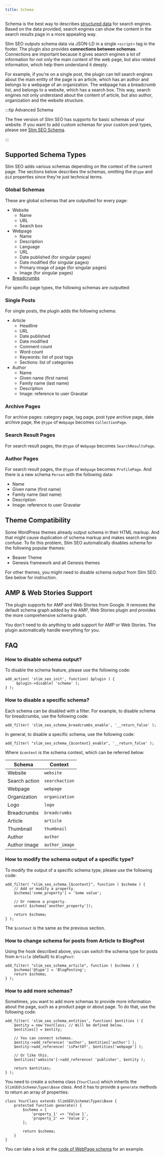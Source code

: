 ```yaml
---
title: Schema
---
```


Schema is the best way to describes [structured data](https://wpslimseo.com/structured-data/) for search engines. Based on the data provided, search engines can show the content in the search results page in a more appealing way.

Slim SEO outputs schema data via JSON-LD in a single `<script>` tag in the footer. The plugin also provides **connections between schemas**. Connections are important because it gives search engines a lot of information for not only the main content of the web page, but also related information, which help them understand it deeply.

For example, if you're on a single post, the plugin can tell search engines about the main entity of the page is an article, which has an author and belongs to a webpage of an organization. The webpage has a breadcrumb list, and belongs to a website, which has a search box. This way, search engines not only understand about the content of article, but also author, organization and the website structure.

:::tip Advanced Schema

The free version of Slim SEO has supports for basic schemas of your website. If you want to add custom schemas for your custom post types, please see [Slim SEO Schema](https://wpslimseo.com/products/slim-seo-schema/).

:::

## Supported Schema Types

Slim SEO adds various schemas depending on the context of the current page. The sections below describes the schemas, omitting the `@type` and `@id` properties since they're just technical terms.

### Global Schemas

These are global schemas that are outputted for every page:

- Website
    - Name
    - URL
    - Search box
- Webpage
    - Name
    - Description
    - Language
    - URL
    - Date published (for singular pages)
    - Date modified (for singular pages)
    - Primary image of page (for singular pages)
    - Image (for singular pages)
- [Breadcrumbs](/slim-seo/breadcrumbs/)

For specific page types, the following schemas are outputted:

### Single Posts

For single posts, the plugin adds the following schema:

- Article
    - Headline
    - URL
    - Date published
    - Date modified
    - Comment count
    - Word count
    - Keywords: list of post tags
    - Sections: list of categories
- Author
    - Name
    - Given name (first name)
    - Family name (last name)
    - Description
    - Image: reference to user Gravatar

### Archive Pages

For archive pages: category page, tag page, post type archive page, date archive page, the `@type` of `Webpage` becomes `CollectionPage`.

### Search Result Pages

For search result pages, the `@type` of `Webpage` becomes `SearchResultsPage`.

### Author Pages

For search result pages, the `@type` of `Webpage` becomes `ProfilePage`. And there is a new schema `Person` with the following data:

- Name
- Given name (first name)
- Family name (last name)
- Description
- Image: reference to user Gravatar

## Theme Compatibility

Some WordPress themes already output schema in their HTML markup. And that might cause duplication of schema markup and makes search engines confuse. To fix this problem, Slim SEO automatically disables schema for the following popular themes:

- Beaver Theme
- Genesis framework and all Genesis themes

For other themes, you might need to disable schema output from Slim SEO. See below for instruction.

## AMP & Web Stories Support

The plugin supports for AMP and Web Stories from Google. It removes the default schema graph added by the AMP, Web Stories plugin and provides the more comprehensive schema graph.

You don't need to do anything to add support for AMP or Web Stories. The plugin automatically handle everything for you.

## FAQ

### How to disable schema output?

To disable the schema feature, please use the following code:

```
add_action( 'slim_seo_init', function( $plugin ) {
     $plugin->disable( 'schema' );
} );
```

### How to disable a specific schema?

Each schema can be disabled with a filter. For example, to disable schema for breadcrumbs, use the following code:

```
add_filter( 'slim_seo_schema_breadcrumbs_enable', '__return_false' );
```

In general, to disable a specific schema, use the following code:

```
add_filter( "slim_seo_schema_{$context}_enable", '__return_false' );
```

Where `$context` is the schema context, which can be referred below:

| Schema | Context |
| --- | --- |
| Website | `website` |
| Search action | `searchaction` |
| Webpage | `webpage` |
| Organization | `organization` |
| Logo | `logo` |
| Breadcrumbs | `breadcrumbs` |
| Article | `article` |
| Thumbnail | `thumbnail` |
| Author | `author` |
| Author image | `author_image` |

### How to modify the schema output of a specific type?

To modify the output of a specific schema type, please use the following code:

```
add_filter( "slim_seo_schema_{$context}", function ( $schema ) {
    // Add or modify a property.
    $schema['some_property'] = 'Some value';

    // Or remove a property.
    unset( $schema['another_property']);

    return $schema;
} );
```

The `$context` is the same as the previous section.

### How to change schema for posts from Article to BlogPost

Using the hook described above, you can switch the schema type for posts from `Article` (default) to `BlogPost`:

```
add_filter( "slim_seo_schema_article", function ( $schema ) {
    $schema['@type'] = 'BlogPosting';
    return $schema;
} );
```

### How to add more schemas?

Sometimes, you want to add more schemas to provide more information about the page, such as a product page or about page. To do that, use the following code:

```
add_filter( 'slim_seo_schema_entities', function( $entities ) {
    $entity = new YourClass; // Will be defined below.
    $entities[] = $entity;

    // You can connect schemas.
    $entity->add_reference( 'author', $entities['author'] );
    $entity->add_reference( 'isPartOf', $entities['webpage'] );

    // Or like this.
    $entities['website']->add_reference( 'publisher', $entity );

    return $entities;
} );
```

You need to create a schema class (`YourClass`) which inherits the `SlimSEO\Schema\Types\Base` class. And it has to provide a `generate` methods to return an array of properties:

```
class YourClass extends SlimSEO\Schema\Types\Base {
    protected function generate() {
        $schema = [
            'property_1' => 'Value 1',
            'property_2' => 'Value 2',
        ];

        return $schema;
    }
}
```

You can take a look at the [code of WebPage schema](https://github.com/elightup/slim-seo/blob/master/src/Schema/Types/WebPage.php) for an example.
